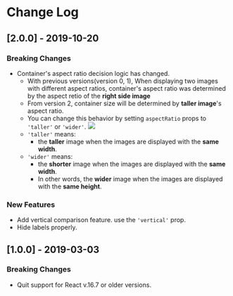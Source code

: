 # Change Log

## [2.0.0] - 2019-10-20

### Breaking Changes

- Container's aspect ratio decision logic has changed.
  - With previous versions(version 0, 1), When displaying two images with different aspect ratios, container's aspect ratio was determined by the aspect retio of the **right side image**
  - From version 2, container size will be determined by **taller image**'s aspect ratio.
  - You can change this behavior by setting `aspectRatio` props to `'taller'` or `'wider'`.
    <img src="https://user-images.githubusercontent.com/10986861/67077377-25b7c880-f1ca-11e9-9feb-fc5313ad696b.png" style="max-width: 500px">
  - `'taller'` means:
    - the **taller** image when the images are displayed with the **same width**.
  - `'wider'` means:
    - the **shorter** image when the images are displayed with the **same width**.
    - In other words, the **wider** image when the images are displayed with the **same height**.

### New Features

- Add vertical comparison feature. use the `'vertical'` prop.
- Hide labels properly.

## [1.0.0] - 2019-03-03

### Breaking Changes

- Quit support for React v.16.7 or older versions.
